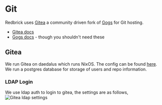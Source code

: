 # Git

Redbrick uses [Gitea](https://gitea.io/en-US/) a community driven fork of
[Gogs](https://gogs.io/) for Git hosting.

- [Gitea docs](https://docs.gitea.io/en-us/)
- [Gogs docs](https://gogs.io/docs) - though you shouldn't need these

## Gitea

We run Gitea on daedalus which runs NixOS. The config can be found [here](https://git.redbrick.dcu.ie/m1cr0man/nix-configs-rb/src/branch/master/services/gitea.nix). 
We run a postgres database for storage of users and repo information.

### LDAP Login

We use ldap auth to login to gitea, the settings are as follows,
![Gitea ldap settings](/img/gitea-ldap.png)
